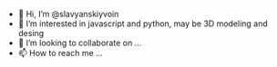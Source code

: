 - 👋 Hi, I’m @slavyanskiyvoin
- 👀 I’m interested in  javascript and python, may be 3D modeling and desing
- 💞️ I’m looking to collaborate on ...
- 📫 How to reach me ...

<!---
slavyanskiyvoin/slavyanskiyvoin is a ✨ special ✨ repository because its `README.md` (this file) appears on your GitHub profile.
You can click the Preview link to take a look at your changes.
--->
